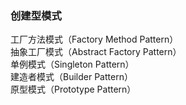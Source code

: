 ### 创建型模式<br/>
工厂方法模式（Factory Method Pattern）<br/>
抽象工厂模式（Abstract Factory Pattern）<br/>
单例模式（Singleton Pattern）<br/>
建造者模式（Builder Pattern）<br/>
原型模式（Prototype Pattern）<br/>